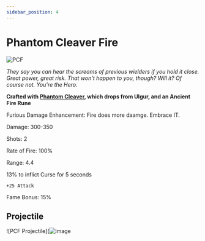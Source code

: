 ```yaml
---
sidebar_position: 4
---
```


# Phantom Cleaver Fire

![PCF](https://vwiki.valorserver.com/api/item/picture/phantom%20cleaver%20fire)

<i>They say you can hear the screams of previous wielders if you hold it close. Great power, great risk. That won't happen to you, though? Will it? Of course not. You're the Hero.</i>

**Crafted with [Phantom Cleaver](https://wiki-test.valorserver.com/docs/items/weapons/katanas/ars/phantom_cleaver), which drops from Ulgur, and an Ancient Fire Rune**

Furious Damage Enhancement: Fire does more daamge. Embrace IT.

Damage: 300-350

Shots: 2

Rate of Fire: 100%

Range: 4.4

13% to inflict Curse for 5 seconds

    +25 Attack
    
Fame Bonus: 15%

## Projectile

![PCF Projectile](![image](https://user-images.githubusercontent.com/106563707/177056537-c9350d81-ab4f-4846-81b4-12f46fc9d27d.png)

